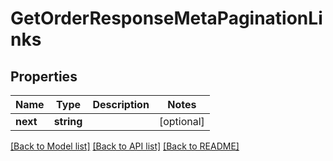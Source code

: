 # GetOrderResponseMetaPaginationLinks

## Properties
Name | Type | Description | Notes
------------ | ------------- | ------------- | -------------
**next** | **string** |  | [optional] 

[[Back to Model list]](../README.md#documentation-for-models) [[Back to API list]](../README.md#documentation-for-api-endpoints) [[Back to README]](../README.md)


